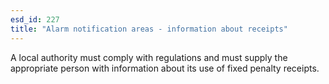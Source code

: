 ```yaml
---
esd_id: 227
title: "Alarm notification areas - information about receipts"
---
```


A local authority must comply with regulations and  must supply the appropriate person with information about its use of fixed penalty receipts.

